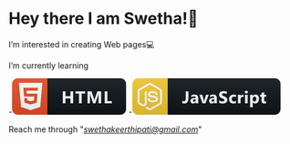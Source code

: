   # Hey there I am Swetha!👋
  <p>
  I’m interested in creating Web pages💻
  </p>
  I’m currently learning
  
  -<img src ="https://raw.githubusercontent.com/8bithemant/8bithemant/master/svg/dev/languages/html.svg" >
  -<img src ="https://raw.githubusercontent.com/8bithemant/8bithemant/master/svg/dev/languages/js.svg">
  
Reach me through "*swethakeerthipati@gmail.com*"

<!---
SwethaKeerthipati/SwethaKeerthipati is a ✨ special ✨ repository because its `README.md` (this file) appears on your GitHub profile.
You can click the Preview link to take a look at your changes.
--->

